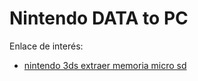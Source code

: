 
# Nintendo DATA to PC

Enlace de interés:
* [nintendo 3ds extraer memoria micro sd](https://youtu.be/ekF8ruAdXIE)
